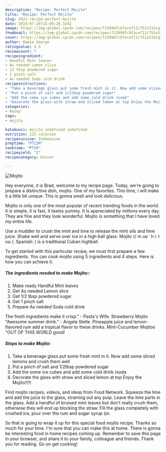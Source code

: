 ```yaml
---
description: "Recipe: Perfect Mojito"
title: "Recipe: Perfect Mojito"
slug: 4421-recipe-perfect-mojito
date: 2019-07-26T15:09:28.324Z
image: https://img-global.cpcdn.com/recipes/f2399dfcbfacef11/751x532cq70/mojito-recipe-main-photo.jpg
thumbnail: https://img-global.cpcdn.com/recipes/f2399dfcbfacef11/751x532cq70/mojito-recipe-main-photo.jpg
cover: https://img-global.cpcdn.com/recipes/f2399dfcbfacef11/751x532cq70/mojito-recipe-main-photo.jpg
author: Mamie George
ratingvalue: 3.3
reviewcount: 7
recipeingredient:
- Handful Mint leaves
- As needed Lemon slice
- 12 tbsp powdered sugar
- 1 pinch salt
- As needed Soda cold drink
recipeinstructions:
- "Take a beverage glass put some fresh mint in it. Now add some sliced lemons and crush them well"
- "Put a pinch of salt and 1/2tbsp powdered sugar"
- "Add the some ice cubes and add some cold drink /soda"
- "Decorate the glass with straw and sliced lemon at top Enjoy the Mojito!!!!!"
categories:
- Resep
tags:
- mojito

katakunci: mojito undefined undefined
nutrition: 121 calories
recipecuisine: Indonesian
preptime: "PT13M"
cooktime: "PT2H"
recipeyield: "2"
recipecategory: Dinner

---
```



![Mojito](https://img-global.cpcdn.com/recipes/f2399dfcbfacef11/751x532cq70/mojito-recipe-main-photo.jpg)

Hey everyone, it is Brad, welcome to my recipe page. Today, we're going to prepare a distinctive dish, mojito. One of my favorites. This time, I will make it a little bit unique. This is gonna smell and look delicious.

Mojito is only one of the most popular of recent trending foods in the world. It is simple, it is fast, it tastes yummy. It is appreciated by millions every day. They are fine and they look wonderful. Mojito is something that I have loved my entire life.

Use a muddler to crush the mint and lime to release the mint oils and lime juice. Shake well and serve over ice in a high ball glass. Mojito (/ m oʊ ˈ h iː t oʊ /; Spanish: ) is a traditional Cuban highball.


To get started with this particular recipe, we must first prepare a few ingredients. You can cook mojito using 5 ingredients and 4 steps. Here is how you can achieve it.

##### The ingredients needed to make Mojito::

1. Make ready Handful Mint leaves
1. Get As needed Lemon slice
1. Get 1/2 tbsp powdered sugar
1. Get 1 pinch salt
1. Prepare As needed Soda cold drink


The fresh ingredients make it crisp.&#34; - Pasta&#39;s Wife. Strawberry Mojito &#34;Awesome summer drink.&#34; - Angela Stelle. Pineapple juice and lemon-flavored rum add a tropical flavor to these drinks. Mint-Cucumber Mojitos &#34;OUT OF THIS WORLD good! 

##### Steps to make Mojito:

1. Take a beverage glass put some fresh mint in it. Now add some sliced lemons and crush them well
1. Put a pinch of salt and 1/2tbsp powdered sugar
1. Add the some ice cubes and add some cold drink /soda
1. Decorate the glass with straw and sliced lemon at top Enjoy the Mojito!!!!!


Find mojito recipes, videos, and ideas from Food Network. Squeeze the lime and add the juice to the glass, straining out any pulp. Leave the lime parts in the glass. Add a handful of bruised mint leaves but don&#39;t really crush them, otherwise they will end up blocking the straw. Fill the glass completely with crushed ice, pour over the rum and sugar syrup (or. 

So that is going to wrap it up for this special food mojito recipe. Thanks so much for your time. I'm sure that you can make this at home. There is gonna be interesting food in home recipes coming up. Remember to save this page in your browser, and share it to your family, colleague and friends. Thank you for reading. Go on get cooking!

